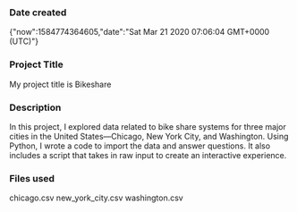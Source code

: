 ### Date created
{"now":1584774364605,"date":"Sat Mar 21 2020 07:06:04 GMT+0000 (UTC)"}
### Project Title
 My project title is Bikeshare
### Description
In this project, I explored data related to bike share systems for three major cities in the United States—Chicago, New York City, and Washington. Using Python, I  wrote a code to import the data and answer questions. It also includes a script that takes in raw input to create an interactive experience.

### Files used
chicago.csv
new_york_city.csv
washington.csv


